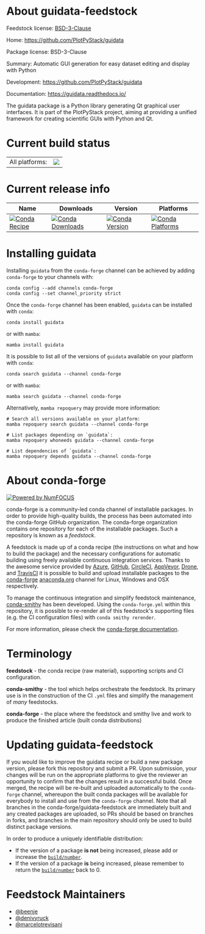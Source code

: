 About guidata-feedstock
=======================

Feedstock license: [BSD-3-Clause](https://github.com/conda-forge/guidata-feedstock/blob/main/LICENSE.txt)

Home: https://github.com/PlotPyStack/guidata

Package license: BSD-3-Clause

Summary: Automatic GUI generation for easy dataset editing and display with Python

Development: https://github.com/PlotPyStack/guidata

Documentation: https://guidata.readthedocs.io/

The guidata package is a Python library generating Qt graphical user interfaces. It is part of the PlotPyStack project, aiming at providing a unified framework for creating scientific GUIs with Python and Qt.

Current build status
====================


<table><tr><td>All platforms:</td>
    <td>
      <a href="https://dev.azure.com/conda-forge/feedstock-builds/_build/latest?definitionId=2980&branchName=main">
        <img src="https://dev.azure.com/conda-forge/feedstock-builds/_apis/build/status/guidata-feedstock?branchName=main">
      </a>
    </td>
  </tr>
</table>

Current release info
====================

| Name | Downloads | Version | Platforms |
| --- | --- | --- | --- |
| [![Conda Recipe](https://img.shields.io/badge/recipe-guidata-green.svg)](https://anaconda.org/conda-forge/guidata) | [![Conda Downloads](https://img.shields.io/conda/dn/conda-forge/guidata.svg)](https://anaconda.org/conda-forge/guidata) | [![Conda Version](https://img.shields.io/conda/vn/conda-forge/guidata.svg)](https://anaconda.org/conda-forge/guidata) | [![Conda Platforms](https://img.shields.io/conda/pn/conda-forge/guidata.svg)](https://anaconda.org/conda-forge/guidata) |

Installing guidata
==================

Installing `guidata` from the `conda-forge` channel can be achieved by adding `conda-forge` to your channels with:

```
conda config --add channels conda-forge
conda config --set channel_priority strict
```

Once the `conda-forge` channel has been enabled, `guidata` can be installed with `conda`:

```
conda install guidata
```

or with `mamba`:

```
mamba install guidata
```

It is possible to list all of the versions of `guidata` available on your platform with `conda`:

```
conda search guidata --channel conda-forge
```

or with `mamba`:

```
mamba search guidata --channel conda-forge
```

Alternatively, `mamba repoquery` may provide more information:

```
# Search all versions available on your platform:
mamba repoquery search guidata --channel conda-forge

# List packages depending on `guidata`:
mamba repoquery whoneeds guidata --channel conda-forge

# List dependencies of `guidata`:
mamba repoquery depends guidata --channel conda-forge
```


About conda-forge
=================

[![Powered by
NumFOCUS](https://img.shields.io/badge/powered%20by-NumFOCUS-orange.svg?style=flat&colorA=E1523D&colorB=007D8A)](https://numfocus.org)

conda-forge is a community-led conda channel of installable packages.
In order to provide high-quality builds, the process has been automated into the
conda-forge GitHub organization. The conda-forge organization contains one repository
for each of the installable packages. Such a repository is known as a *feedstock*.

A feedstock is made up of a conda recipe (the instructions on what and how to build
the package) and the necessary configurations for automatic building using freely
available continuous integration services. Thanks to the awesome service provided by
[Azure](https://azure.microsoft.com/en-us/services/devops/), [GitHub](https://github.com/),
[CircleCI](https://circleci.com/), [AppVeyor](https://www.appveyor.com/),
[Drone](https://cloud.drone.io/welcome), and [TravisCI](https://travis-ci.com/)
it is possible to build and upload installable packages to the
[conda-forge](https://anaconda.org/conda-forge) [anaconda.org](https://anaconda.org/)
channel for Linux, Windows and OSX respectively.

To manage the continuous integration and simplify feedstock maintenance,
[conda-smithy](https://github.com/conda-forge/conda-smithy) has been developed.
Using the ``conda-forge.yml`` within this repository, it is possible to re-render all of
this feedstock's supporting files (e.g. the CI configuration files) with ``conda smithy rerender``.

For more information, please check the [conda-forge documentation](https://conda-forge.org/docs/).

Terminology
===========

**feedstock** - the conda recipe (raw material), supporting scripts and CI configuration.

**conda-smithy** - the tool which helps orchestrate the feedstock.
                   Its primary use is in the construction of the CI ``.yml`` files
                   and simplify the management of *many* feedstocks.

**conda-forge** - the place where the feedstock and smithy live and work to
                  produce the finished article (built conda distributions)


Updating guidata-feedstock
==========================

If you would like to improve the guidata recipe or build a new
package version, please fork this repository and submit a PR. Upon submission,
your changes will be run on the appropriate platforms to give the reviewer an
opportunity to confirm that the changes result in a successful build. Once
merged, the recipe will be re-built and uploaded automatically to the
`conda-forge` channel, whereupon the built conda packages will be available for
everybody to install and use from the `conda-forge` channel.
Note that all branches in the conda-forge/guidata-feedstock are
immediately built and any created packages are uploaded, so PRs should be based
on branches in forks, and branches in the main repository should only be used to
build distinct package versions.

In order to produce a uniquely identifiable distribution:
 * If the version of a package **is not** being increased, please add or increase
   the [``build/number``](https://docs.conda.io/projects/conda-build/en/latest/resources/define-metadata.html#build-number-and-string).
 * If the version of a package **is** being increased, please remember to return
   the [``build/number``](https://docs.conda.io/projects/conda-build/en/latest/resources/define-metadata.html#build-number-and-string)
   back to 0.

Feedstock Maintainers
=====================

* [@beenje](https://github.com/beenje/)
* [@denivyruck](https://github.com/denivyruck/)
* [@marcelotrevisani](https://github.com/marcelotrevisani/)

